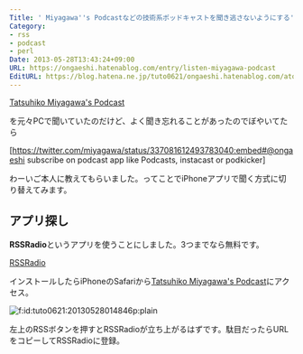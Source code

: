 ```yaml
---
Title: ' Miyagawa''s Podcastなどの技術系ポッドキャストを聞き逃さないようにする'
Category:
- rss
- podcast
- perl
Date: 2013-05-28T13:43:24+09:00
URL: https://ongaeshi.hatenablog.com/entry/listen-miyagawa-podcast
EditURL: https://blog.hatena.ne.jp/tuto0621/ongaeshi.hatenablog.com/atom/entry/11696248318753975028
---
```


[Tatsuhiko Miyagawa's Podcast](http://podcast.bulknews.net/)

を元々PCで聞いていたのだけど、よく聞き忘れることがあったのでぼやいてたら

[https://twitter.com/miyagawa/status/337081612493783040:embed#@ongaeshi subscribe on podcast app like Podcasts, instacast or podkicker]

わーいご本人に教えてもらいました。ってことでiPhoneアプリで聞く方式に切り替えてみます。

## アプリ探し
**RSSRadio**というアプリを使うことにしました。3つまでなら無料です。

[RSSRadio](https://itunes.apple.com/jp/app/rssradio-podcast-downloader/id386600664?mt=8)

インストールしたらiPhoneのSafariから[Tatsuhiko Miyagawa's Podcast](http://podcast.bulknews.net/)にアクセス。

<p><span itemscope itemtype="http://schema.org/Photograph"><img src="http://cdn-ak.f.st-hatena.com/images/fotolife/t/tuto0621/20130528/20130528014846.png" alt="f:id:tuto0621:20130528014846p:plain" title="f:id:tuto0621:20130528014846p:plain" class="hatena-fotolife" itemprop="image"></span></p>


左上のRSSボタンを押すとRSSRadioが立ち上がるはずです。駄目だったらURLをコピーしてRSSRadioに登録。

